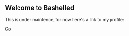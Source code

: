 ## Welcome to Bashelled

This is under maintence, for now here's a link to my profile:

[Go](https://github.com/bashelled)

